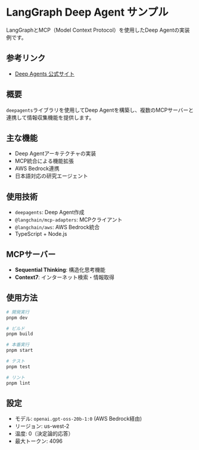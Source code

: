 
# LangGraph Deep Agent サンプル

LangGraphとMCP（Model Context Protocol）を使用したDeep Agentの実装例です。

## 参考リンク

- [Deep Agents 公式サイト](https://docs.langchain.com/labs/deep-agents/quickstart)

## 概要

`deepagents`ライブラリを使用してDeep Agentを構築し、複数のMCPサーバーと連携して情報収集機能を提供します。

## 主な機能

- Deep Agentアーキテクチャの実装
- MCP統合による機能拡張
- AWS Bedrock連携
- 日本語対応の研究エージェント

## 使用技術

- `deepagents`: Deep Agent作成
- `@langchain/mcp-adapters`: MCPクライアント
- `@langchain/aws`: AWS Bedrock統合
- TypeScript + Node.js

## MCPサーバー

- **Sequential Thinking**: 構造化思考機能
- **Context7**: インターネット検索・情報取得

## 使用方法

```bash
# 開発実行
pnpm dev

# ビルド
pnpm build

# 本番実行
pnpm start

# テスト
pnpm test

# リント
pnpm lint
```

## 設定

- モデル: `openai.gpt-oss-20b-1:0` (AWS Bedrock経由)
- リージョン: us-west-2
- 温度: 0（決定論的応答）
- 最大トークン: 4096
